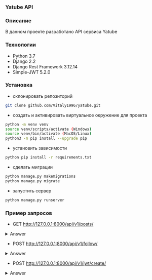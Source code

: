 ### Yatube API
### Описание
В данном проекте разработано API сервиса Yatube

### Технологии
- Python 3.7
- Django 2.2
- Django Rest Framework 3.12.14
- Simple-JWT 5.2.0

### Установка
- склонировать репозиторий
```sh
git clone github.com/Vitaly1996/yatube.git
```
- создать и активировать виртуальное окружение для проекта

```sh
python -m venv venv
source venv/scripts/activate (Windows)    
source venv/bin/activate (MacOS/Linux)
python3 -m pip install --upgrade pip
```
- установить зависимости

```sh
python pip install -r requirements.txt
```
- сделать миграции
```sh
python manage.py makemigrations
python manage.py migrate
```

- запустить сервер
```sh
python manage.py runserver
```

### Пример запросов
  * GET   http://127.0.0.1:8000/api/v1/posts/   

  <details>
  <summary>Answer</summary>
  
    {
  "count": 123,    
  "next": "http://api.example.org/accounts/?offset=400&limit=100",    
  "previous": "http://api.example.org/accounts/?offset=200&limit=100",    
  "results": [{}]    
  }
  </details>

  * POST   http://127.0.0.1:8000/api/v1/follow/ 

  <details>
  <summary>Answer</summary>
  
    {
  "following": "string"
  }
  </details>

  * POST  http://127.0.0.1:8000/api/v1/jwt/create/

  <details>
    <summary>Answer</summary>
  
    {
  "username": "string",    
  "password": "string"
  }
  </details>
